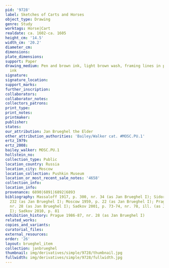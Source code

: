 ```yaml
---
pid: '9728'
label: Sketches of Carts and Horses
object_type: Drawing
genre: Study
worktags: Horse|Cart
realdate: ca. 1602-ca. 1605
height_cm: '14.5'
width_cm: '20.2'
diameter_cm:
dimensions:
plate_dimensions:
support: Paper
drawing_medium: Pen and brown ink, light brown wash, framing lines in pen and gray
  ink
signature:
signature_location:
support_marks:
further_inscription:
collaborators:
collaborator_notes:
collectors_patrons:
print_type:
print_notes:
printmaker:
publisher:
states:
our_attribution: Jan Brueghel the Elder
other_attribution_authorities: 'Bailey/Walker cat. #MOSC.PU.1'
ertz_1979:
ertz_2008:
bailey_walker: MOSC.PU.1
hollstein_no:
collection_type: Public
location_country: Russia
location_city: Moscow
location_collection: Pushkin Museum
location_or_most_recent_sale_notes: '4658'
collection_info:
location_info:
provenance: 6890|6891|6892|6893
bibliography: Massaloff 1917, p. 300, nr. 34 (as Jan Brueghel I); Sidorov 1930, p.
  232 (as Jan Brueghel I); Moscow 1959, p. 22 (as Jan Brueghel I); Prague 1986-87,
  nr. 28 (as Jan Brueghel I); Sadkov 2001, p. 73-74, nr. 78, ill. (as Jan Brueghel
  I); Sadkov 2010, p. 81
exhibition_history: Prague 1986-87, nr. 28 (as Jan Brueghel I)
related_works:
copies_and_variants:
curatorial_files:
external_resources:
order: '26'
layout: brueghel_item
collection: janbrueghel
thumbnail: img/derivatives/simple/9728/thumbnail.jpg
fullwidth: img/derivatives/simple/9728/fullwidth.jpg
---
```

